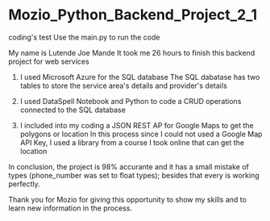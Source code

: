 # Mozio_Python_Backend_Project_2_1
coding's test
Use the main.py to run the code

My name is Lutende Joe Mande
It took me 26 hours to finish this backend project for web services

1. I used Microsoft Azure for the SQL database
   The SQL dabatase has two tables to store the service area's details and provider's details

2. I used DataSpell Notebook and Python to code a CRUD operations connected to the SQL database

3. I included into my coding a JSON REST AP for Google Maps to get the polygons or location
   In this process since I could not used a Google Map API Key, I used a library from a course I took online that can get the location

In conclusion, the project is 98% accurante and it has a small mistake of types (phone_number was set to float types); besides that every is working perfectly.

Thank you for Mozio for giving this opportunity to show my skills and to learn new information in the process.
